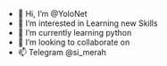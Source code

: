 - 👋 Hi, I’m @YoloNet
- 👀 I’m interested in Learning new Skills
- 🌱 I’m currently learning python
- 💞️ I’m looking to collaborate on 
- 📫 Telegram @si_merah

<!---
YoloNet/YoloNet is a ✨ special ✨ repository because its `README.md` (this file) appears on your GitHub profile.
You can click the Preview link to take a look at your changes.
--->

